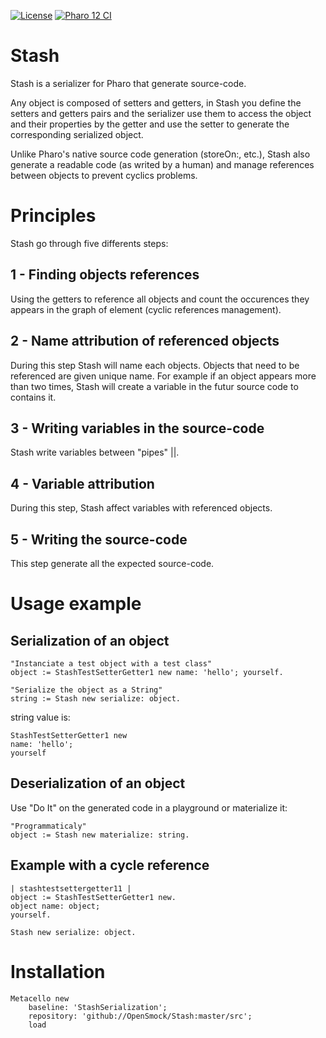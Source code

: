 [![License](https://img.shields.io/github/license/Nyan11/Stash.svg)](./LICENSE)
[![Pharo 12 CI](https://github.com/Nyan11/Stash/actions/workflows/Pharo12CI.yml/badge.svg)](https://github.com/Nyan11/Stash/actions/workflows/Pharo12CI.yml)

# Stash

Stash is a serializer for Pharo that generate source-code.

Any object is composed of setters and getters, in Stash you define the setters and getters pairs and the serializer use them to access the object and their properties by the getter and use the setter to generate the corresponding serialized object.

Unlike Pharo's native source code generation (storeOn:, etc.), Stash also generate a readable code (as writed by a human) and manage references between objects to prevent cyclics problems. 

# Principles

Stash go through five differents steps:

## 1 - Finding objects references

Using the getters to reference all objects and count the occurences they appears in the graph of element (cyclic references management).

## 2 - Name attribution of referenced objects

During this step Stash will name each objects.
Objects that need to be referenced are given unique name. 
For example if an object appears more than two times, Stash will create a variable in the futur source code to contains it.

## 3 - Writing variables in the source-code

Stash write variables between "pipes" ||.

## 4 - Variable attribution

During this step, Stash affect variables with referenced objects.

## 5 - Writing the source-code

This step generate all the expected source-code.

# Usage example

## Serialization of an object

```st
"Instanciate a test object with a test class"
object := StashTestSetterGetter1 new name: 'hello'; yourself.

"Serialize the object as a String"
string := Stash new serialize: object.
```

string value is:

```
StashTestSetterGetter1 new
name: 'hello';
yourself
```

## Deserialization of an object

Use "Do It" on the generated code in a playground or materialize it:

```st
"Programmaticaly"
object := Stash new materialize: string.
```

## Example with a cycle reference

```st
| stashtestsettergetter11 |
object := StashTestSetterGetter1 new.
object name: object;
yourself.

Stash new serialize: object.
```

# Installation

```st
Metacello new
	baseline: 'StashSerialization';
	repository: 'github://OpenSmock/Stash:master/src';
	load
```
